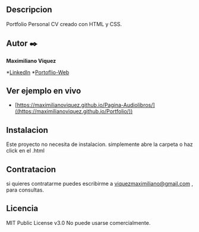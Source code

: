 ## Descripcion

Portfolio Personal CV creado con HTML y CSS.

## Autor ✒️
**Maximiliano Viquez**

*[LinkedIn](https://www.linkedin.com/in/maximiliano-viquez/)
*[Portoflio-Web](https://maximilianoviquez.github.io/Portfolio/)

## Ver ejemplo en vivo
- [https://maximilianoviquez.github.io/Pagina-Audiolibros/]((https://maximilianoviquez.github.io/Portfolio/))

## Instalacion
Este proyecto no necesita de instalacion. simplemente abre la carpeta o haz click en el .html

## Contratacion
si quieres contratarme puedes escribirme a viquezmaximiliano@gmail.com , para consultas.

## Licencia
MIT Public License v3.0
No puede usarse comercialmente.
